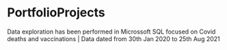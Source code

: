 # PortfolioProjects

Data exploration has been performed in Microssoft SQL focused on Covid deaths and vaccinations 
| Data dated from 30th Jan 2020 to 25th Aug 2021
